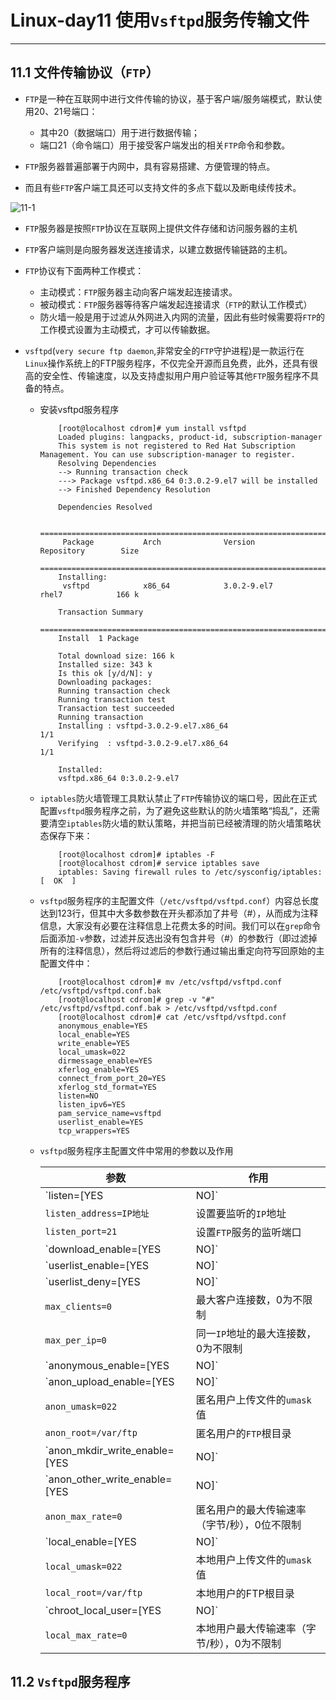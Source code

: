 # Linux-day11 使用`Vsftpd`服务传输文件

---

## 11.1 文件传输协议（`FTP`）

* `FTP`是一种在互联网中进行文件传输的协议，基于客户端/服务端模式，默认使用20、21号端口：
  * 其中20（数据端口）用于进行数据传输；
  * 端口21（命令端口）用于接受客户端发出的相关`FTP`命令和参数。

* `FTP`服务器普遍部署于内网中，具有容易搭建、方便管理的特点。
* 而且有些`FTP`客户端工具还可以支持文件的多点下载以及断电续传技术。

![11-1](https://heh-1300576495.cos.ap-chengdu.myqcloud.com/assets/Linux/11-1.png)

* `FTP`服务器是按照`FTP`协议在互联网上提供文件存储和访问服务器的主机
* `FTP`客户端则是向服务器发送连接请求，以建立数据传输链路的主机。
* `FTP`协议有下面两种工作模式：
  * 主动模式：`FTP`服务器主动向客户端发起连接请求。
  * 被动模式：`FTP`服务器等待客户端发起连接请求（`FTP`的默认工作模式）
  * 防火墙一般是用于过滤从外网进入内网的流量，因此有些时候需要将`FTP`的工作模式设置为主动模式，才可以传输数据。

* `vsftpd`(`very secure ftp daemon`,非常安全的`FTP`守护进程)是一款运行在`Linux`操作系统上的FTP服务程序，不仅完全开源而且免费，此外，还具有很高的安全性、传输速度，以及支持虚拟用户用户验证等其他`FTP`服务程序不具备的特点。
  * 安装vsftpd服务程序

    ``` shell
        [root@localhost cdrom]# yum install vsftpd
        Loaded plugins: langpacks, product-id, subscription-manager
        This system is not registered to Red Hat Subscription Management. You can use subscription-manager to register.
        Resolving Dependencies
        --> Running transaction check
        ---> Package vsftpd.x86_64 0:3.0.2-9.el7 will be installed
        --> Finished Dependency Resolution

        Dependencies Resolved

        ====================================================================================
         Package           Arch              Version                 Repository        Size
        ====================================================================================
        Installing:
         vsftpd            x86_64            3.0.2-9.el7             rhel7            166 k

        Transaction Summary
        ====================================================================================
        Install  1 Package

        Total download size: 166 k
        Installed size: 343 k
        Is this ok [y/d/N]: y
        Downloading packages:
        Running transaction check
        Running transaction test
        Transaction test succeeded
        Running transaction
        Installing : vsftpd-3.0.2-9.el7.x86_64                                        1/1 
        Verifying  : vsftpd-3.0.2-9.el7.x86_64                                        1/1 

        Installed:
        vsftpd.x86_64 0:3.0.2-9.el7
    ```

  * `iptables`防火墙管理工具默认禁止了`FTP`传输协议的端口号，因此在正式配置`vsftpd`服务程序之前，为了避免这些默认的防火墙策略“捣乱”，还需要清空`iptables`防火墙的默认策略，并把当前已经被清理的防火墙策略状态保存下来：

    ```shell
        [root@localhost cdrom]# iptables -F
        [root@localhost cdrom]# service iptables save
        iptables: Saving firewall rules to /etc/sysconfig/iptables:[  OK  ]
    ```

  * `vsftpd`服务程序的主配置文件（`/etc/vsftpd/vsftpd.conf`）内容总长度达到123行，但其中大多数参数在开头都添加了井号（#），从而成为注释信息，大家没有必要在注释信息上花费太多的时间。我们可以在`grep`命令后面添加`-v`参数，过滤并反选出没有包含井号（#）的参数行（即过滤掉所有的注释信息），然后将过滤后的参数行通过输出重定向符写回原始的主配置文件中：

    ```shell
        [root@localhost cdrom]# mv /etc/vsftpd/vsftpd.conf /etc/vsftpd/vsftpd.conf.bak
        [root@localhost cdrom]# grep -v "#" /etc/vsftpd/vsftpd.conf.bak > /etc/vsftpd/vsftpd.conf
        [root@localhost cdrom]# cat /etc/vsftpd/vsftpd.conf
        anonymous_enable=YES
        local_enable=YES
        write_enable=YES
        local_umask=022
        dirmessage_enable=YES
        xferlog_enable=YES
        connect_from_port_20=YES
        xferlog_std_format=YES
        listen=NO
        listen_ipv6=YES
        pam_service_name=vsftpd
        userlist_enable=YES
        tcp_wrappers=YES
    ```

  * `vsftpd`服务程序主配置文件中常用的参数以及作用

    参数|作用
    -|-
    `listen=[YES|NO]`|是否以独立运行的方式监听服务
    `listen_address=IP地址`|设置要监听的`IP`地址
    `listen_port=21`|设置`FTP`服务的监听端口
    `download_enable=[YES|NO]`|是否允许下载文件
    `userlist_enable=[YES|NO]`|设置用户列表为“允许”还是“禁止”操作
    `userlist_deny=[YES|NO]`|置用户列表为“允许”还是“禁止”操作
    `max_clients=0`|最大客户连接数，0为不限制
    `max_per_ip=0`|同一`IP`地址的最大连接数，0为不限制
    `anonymous_enable=[YES|NO]`|是否允许匿名用户访问
    `anon_upload_enable=[YES|NO]`|是否允许匿名用户上传文件
    `anon_umask=022`|匿名用户上传文件的`umask`值
    `anon_root=/var/ftp`|匿名用户的`FTP`根目录
    `anon_mkdir_write_enable=[YES|NO]`|是否允许匿名用户创建目录
    `anon_other_write_enable=[YES|NO]`|是否开放匿名用户的其他写入权限（包括重命名、删除等操作权限）
    `anon_max_rate=0`|匿名用户的最大传输速率（字节/秒），0位不限制
    `local_enable=[YES|NO]`|是否允许本地用户登录`FTP`
    `local_umask=022`|本地用户上传文件的`umask`值
    `local_root=/var/ftp`|本地用户的FTP根目录
    `chroot_local_user=[YES|NO]`|是否将用户权限禁锢在`FTP`目录，以确保安全
    `local_max_rate=0`|本地用户最大传输速率（字节/秒），0为不限制

## 11.2 `Vsftpd`服务程序



